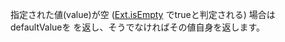 指定された値(value)が空
(<a href="#!/api/Ext-method-isEmpty" rel="Ext-method-isEmpty" class="docClass">Ext.isEmpty</a>
でtrueと判定される)
場合は
defaultValueを
を返し、そうでなければその値自身を返します。
